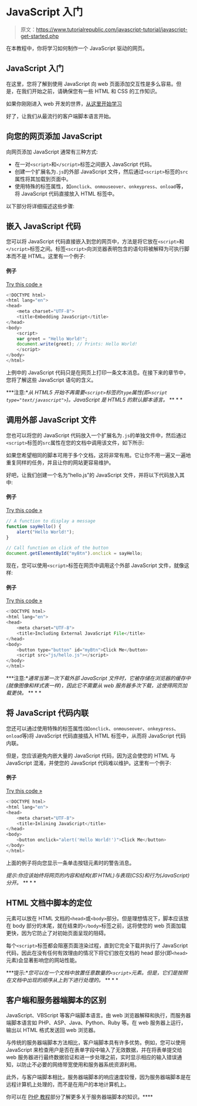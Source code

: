 # JavaScript 入门

> 原文：<https://www.tutorialrepublic.com/javascript-tutorial/javascript-get-started.php>

在本教程中，你将学习如何制作一个 JavaScript 驱动的网页。

## JavaScript 入门

在这里，您将了解到使用 JavaScript 向 web 页面添加交互性是多么容易。但是，在我们开始之前，请确保您有一些 HTML 和 CSS 的工作知识。

如果你刚刚进入 web 开发的世界，[从这里开始学习](/html-tutorial/)

好了，让我们从最流行的客户端脚本语言开始。

## 向您的网页添加 JavaScript

向网页添加 JavaScript 通常有三种方式:

*   在一对`<script>`和`</script>`标签之间嵌入 JavaScript 代码。
*   创建一个扩展名为`.js`的外部 JavaScript 文件，然后通过`<script>`标签的`src`属性将其加载到页面中。
*   使用特殊的标签属性，如`onclick`、`onmouseover`、`onkeypress`、`onload`等，将 JavaScript 代码直接放入 HTML 标签中。

以下部分将详细描述这些步骤:

## 嵌入 JavaScript 代码

您可以将 JavaScript 代码直接嵌入到您的网页中，方法是将它放在`<script>`和`</script>`标签之间。标签`<script>`向浏览器表明包含的语句将被解释为可执行脚本而不是 HTML。这里有一个例子:

#### 例子

[Try this code »](../codelab.php?topic=javascript&file=embed-javascript-code-in-an-html-file "Try this code using online Editor")

```js
<!DOCTYPE html>
<html lang="en">
<head>
    <meta charset="UTF-8">
    <title>Embedding JavaScript</title>
</head>
<body>
    <script>
    var greet = "Hello World!";
    document.write(greet); // Prints: Hello World!
    </script>
</body>
</html>
```

上例中的 JavaScript 代码只是在网页上打印一条文本消息。在接下来的章节中，您将了解这些 JavaScript 语句的含义。

 ***注意:**从 HTML5 开始不再需要`<script>`标签的`type`属性(即`<script type="text/javascript">`)。JavaScript 是 HTML5 的默认脚本语言。*  ** * *

## 调用外部 JavaScript 文件

您也可以将您的 JavaScript 代码放入一个扩展名为`.js`的单独文件中，然后通过`<script>`标签的`src`属性在您的文档中调用该文件，如下所示:

<script src="js/hello.js"></script>

如果您希望相同的脚本可用于多个文档，这将非常有用。它让你不用一遍又一遍地重复同样的任务，并且让你的网站更容易维护。

好吧，让我们创建一个名为“hello.js”的 JavaScript 文件，并将以下代码放入其中:

#### 例子

[Try this code »](javascript:void(0); "Disabled")

```js
// A function to display a message
function sayHello() {
    alert("Hello World!");
}

// Call function on click of the button
document.getElementById("myBtn").onclick = sayHello;
```

现在，您可以使用`<script>`标签在网页中调用这个外部 JavaScript 文件，就像这样:

#### 例子

[Try this code »](../codelab.php?topic=javascript&file=call-an-external-javascript-file-in-a-html-document "Try this code using online Editor")

```js
<!DOCTYPE html>
<html lang="en">
<head>
    <meta charset="UTF-8">
    <title>Including External JavaScript File</title>        
</head>
<body>    
    <button type="button" id="myBtn">Click Me</button>
    <script src="js/hello.js"></script>
</body>
</html>
```

 ***注意:**通常当第一次下载外部 JavaScript 文件时，它被存储在浏览器的缓存中(就像图像和样式表一样)，因此它不需要从 web 服务器多次下载，这使得网页加载更快。*  ** * *

## 将 JavaScript 代码内联

您还可以通过使用特殊的标签属性(如`onclick`、`onmouseover`、`onkeypress`、`onload`等)将 JavaScript 代码直接插入 HTML 标签中，从而将 JavaScript 代码内联。

但是，您应该避免内嵌大量的 JavaScript 代码，因为这会使您的 HTML 与 JavaScript 混淆，并使您的 JavaScript 代码难以维护。这里有一个例子:

#### 例子

[Try this code »](../codelab.php?topic=javascript&file=insert-javascript-code-inside-html-tag "Try this code using online Editor")

```js
<!DOCTYPE html>
<html lang="en">
<head>
    <meta charset="UTF-8">
    <title>Inlining JavaScript</title>        
</head>
<body>    
    <button onclick="alert('Hello World!')">Click Me</button>
</body>
</html>
```

上面的例子将向您显示一条单击按钮元素时的警告消息。

 *提示:你应该始终将网页的内容和结构(即 HTML)与表现(CSS)和行为(JavaScript)分开。*  ** * *

## HTML 文档中脚本的定位

元素可以放在 HTML 文档的`<head>`或`<body>`部分。但是理想情况下，脚本应该放在 body 部分的末尾，就在结束的`</body>`标签之前，这将使您的 web 页面加载更快，因为它防止了对初始页面呈现的阻碍。

每个`<script>`标签都会阻塞页面渲染过程，直到它完全下载并执行了 JavaScript 代码，因此在没有任何有效理由的情况下将它们放在文档的 head 部分(即`<head>`元素)会显著影响您的网站性能。

 ***提示:**您可以在一个文档中放置任意数量的`<script>`元素。但是，它们是按照在文档中出现的顺序从上到下进行处理的。*  ** * *

## 客户端和服务器端脚本的区别

JavaScript、VBScript 等客户端脚本语言。由 web 浏览器解释和执行，而服务器端脚本语言如 PHP、ASP、Java、Python、Ruby 等。在 web 服务器上运行，输出以 HTML 格式发送回 web 浏览器。

与传统的服务器端脚本方法相比，客户端脚本具有许多优势。例如，您可以使用 JavaScript 来检查用户是否在表单字段中输入了无效数据，并在将表单提交给 web 服务器进行最终数据验证和进一步处理之前，实时显示相应的输入错误通知，以防止不必要的网络带宽使用和服务器系统资源利用。

此外，与客户端脚本相比，服务器端脚本的响应速度较慢，因为服务器端脚本是在远程计算机上处理的，而不是在用户的本地计算机上。

你可以在 [PHP 教程](/php-tutorial/)部分了解更多关于服务器端脚本的知识。****